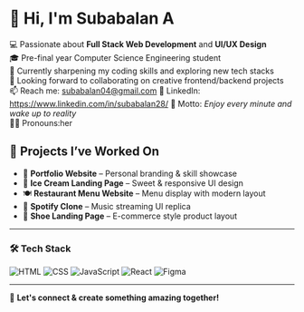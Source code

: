 # 👋 Hi, I'm Subabalan A

💻 Passionate about **Full Stack Web Development** and **UI/UX Design**  
🎓 Pre-final year Computer Science Engineering student  
🌱 Currently sharpening my coding skills and exploring new tech stacks  
🤝 Looking forward to collaborating on creative frontend/backend projects  
📫 Reach me: subabalan04@gmail.com 
🔗 LinkedIn: https://www.linkedin.com/in/subabalan28/
🧠 Motto: *Enjoy every minute and wake up to reality*  
👩‍💻 Pronouns:her  

## 🚀 Projects I’ve Worked On
- 🎨 **Portfolio Website** – Personal branding & skill showcase  
- 🍨 **Ice Cream Landing Page** – Sweet & responsive UI design  
- 🍽️ **Restaurant Menu Website** – Menu display with modern layout  
- 🎵 **Spotify Clone** – Music streaming UI replica  
- 👟 **Shoe Landing Page** – E-commerce style product layout  

---

### 🛠️ Tech Stack
![HTML](https://img.shields.io/badge/-HTML5-E34F26?logo=html5&logoColor=white)
![CSS](https://img.shields.io/badge/-CSS3-1572B6?logo=css3)
![JavaScript](https://img.shields.io/badge/-JavaScript-F7DF1E?logo=javascript&logoColor=black)
![React](https://img.shields.io/badge/-React-61DAFB?logo=react)
![Figma](https://img.shields.io/badge/-Figma-F24E1E?logo=figma&logoColor=white)

---

📌 **Let's connect & create something amazing together!**
